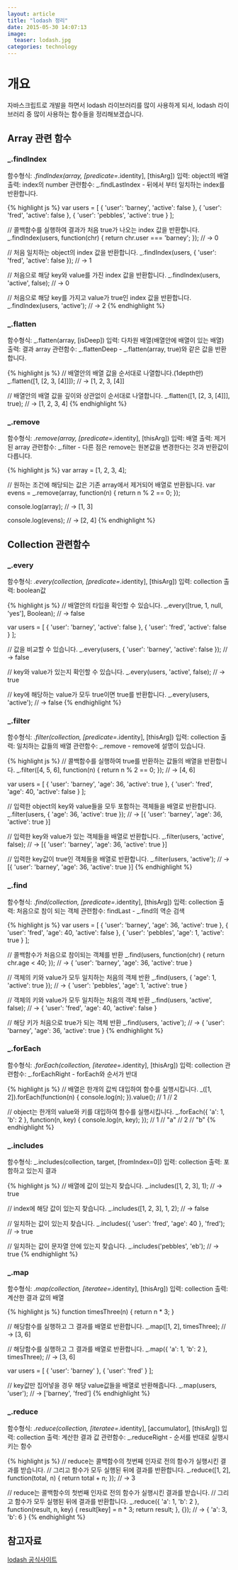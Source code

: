 ```yaml
---
layout: article
title: "lodash 정리"
date: 2015-05-30 14:07:13
image:
  teaser: lodash.jpg
categories: technology
---
```


# 개요
자바스크립트로 개발을 하면서 lodash 라이브러리를 많이 사용하게 되서, lodash 라이브러리 중 많이 사용하는 함수들을 정리해보겠습니다.

## Array 관련 함수

### _.findIndex

함수형식: _.findIndex(array, [predicate=_.identity], [thisArg])
입력: object의 배열
출력: index의 number
관련함수: _.findLastIndex - 뒤에서 부터 일치하는 index를 반환합니다.

{% highlight js %}
var users = [
  { 'user': 'barney',  'active': false },
  { 'user': 'fred',    'active': false },
  { 'user': 'pebbles', 'active': true }
];

// 콜백함수를 실행하여 결과가 처음 true가 나오는 index 값을 반환합니다.
_.findIndex(users, function(chr) {
  return chr.user === 'barney';
});
// -> 0

// 처음 일치하는 object의 index 값을 반환합니다.
_.findIndex(users, { 'user': 'fred', 'active': false });
// -> 1

// 처음으로 해당 key와 value를 가진 index 값을 반환합니다.
_.findIndex(users, 'active', false);
// → 0

// 처음으로 해당 key를 가지고 value가 true인 index 값을 반환합니다.
_.findIndex(users, 'active');
// → 2
{% endhighlight %}

### _.flatten

함수형식: _.flatten(array, [isDeep])
입력: 다차원 배열(배열안에 배열이 있는 배열)
출력: 결과 array
관련함수: _.flattenDeep - _.flatten(array, true)와 같은 값을 반환합니다.

{% highlight js %}
// 배열안의 배열 값을 순서대로 나열합니다.(1depth만)
_.flatten([1, [2, 3, [4]]]);
// → [1, 2, 3, [4]]

// 배열안의 배열 값을 깊이와 상관없이 순서대로 나열합니다.
_.flatten([1, [2, 3, [4]]], true);
// → [1, 2, 3, 4]
{% endhighlight %}

### _.remove

함수형식: _.remove(array, [predicate=_.identity], [thisArg])
입력: 배열
출력: 제거된 array
관련함수: _.filter - 다른 점은 remove는 원본값을 변경한다는 것과 반환값이 다릅니다.

{% highlight js %}
var array = [1, 2, 3, 4];

// 원하는 조건에 해당되는 값은 기존 array에서 제거되어 배열로 반환됩니다.
var evens = _.remove(array, function(n) {
  return n % 2 == 0;
});

console.log(array);
// → [1, 3]

console.log(evens);
// → [2, 4]
{% endhighlight %}

## Collection 관련함수

### _.every

함수형식: _.every(collection, [predicate=_.identity], [thisArg])
입력: collection
출력: boolean값

{% highlight js %}
// 배열안의 타입을 확인할 수 있습니다.
_.every([true, 1, null, 'yes'], Boolean);
// → false

var users = [
  { 'user': 'barney', 'active': false },
  { 'user': 'fred',   'active': false }
];

// 값을 비교할 수 있습니다.
_.every(users, { 'user': 'barney', 'active': false });
// → false

// key와 value가 있는지 확인할 수 있습니다.
_.every(users, 'active', false);
// → true

// key에 해당하는 value가 모두 true이면 true를 반환합니다.
_.every(users, 'active');
// → false
{% endhighlight %}

### _.filter

함수형식: _.filter(collection, [predicate=_.identity], [thisArg])
입력: collection
출력: 일치하는 값들의 배열
관련함수: _.remove - remove에 설명이 있습니다.

{% highlight js %}
// 콜백함수를 실행하여 true를 반환하는 값들의 배열을 반환합니다.
_.filter([4, 5, 6], function(n) {
  return n % 2 == 0;
});
// → [4, 6]

var users = [
  { 'user': 'barney', 'age': 36, 'active': true },
  { 'user': 'fred',   'age': 40, 'active': false }
];

// 입력한 object의 key와 value들을 모두 포함하는 객체들을 배열로 반환합니다.
_.filter(users, { 'age': 36, 'active': true });
// → [{ 'user': 'barney', 'age': 36, 'active': true }]

// 입력한 key와 value가 있는 객체들을 배열로 반환합니다.
_.filter(users, 'active', false);
// → [{ 'user': 'barney', 'age': 36, 'active': true }]

// 입력한 key값이 true인 객체들을 배열로 반환합니다.
_.filter(users, 'active');
// → [{ 'user': 'barney', 'age': 36, 'active': true }]
{% endhighlight %}

### _.find

함수형식: _.find(collection, [predicate=_.identity], [thisArg])
입력: collection
출력: 처음으로 참이 되는 객체
관련함수: findLast - _.find의 역순 검색

{% highlight js %}
var users = [
  { 'user': 'barney',  'age': 36, 'active': true },
  { 'user': 'fred',    'age': 40, 'active': false },
  { 'user': 'pebbles', 'age': 1,  'active': true }
];

// 콜백함수가 처음으로 참이되는 객체를 반환
_.find(users, function(chr) {
  return chr.age < 40;
});
// → { 'user': 'barney',  'age': 36, 'active': true }

// 객체의 키와 value가 모두 일치하는 처음의 객체 반환
_.find(users, { 'age': 1, 'active': true });
// → { 'user': 'pebbles', 'age': 1,  'active': true }

// 객체의 키와 value가 모두 일치하는 처음의 객체 반환
_.find(users, 'active', false);
// → { 'user': 'fred',    'age': 40, 'active': false }

// 해당 키가 처음으로 true가 되는 객체 반환
_.find(users, 'active');
// → { 'user': 'barney',  'age': 36, 'active': true }
{% endhighlight %}

### _.forEach

함수형식: _.forEach(collection, [iteratee=_.identity], [thisArg])
입력: collection
관련함수: _.forEachRight - forEach와 순서가 반대

{% highlight js %}
// 배열은 한개의 값씩 대입하여 함수를 실행시킵니다.
_([1, 2]).forEach(function(n) {
  console.log(n);
}).value();
// 1
// 2

// object는 한개의 value와 키를 대입하여 함수를 실행시킵니다.
_.forEach({ 'a': 1, 'b': 2 }, function(n, key) {
  console.log(n, key);
});
// 1
// "a"
// 2
// "b"
{% endhighlight %}

### _.includes

함수형식: _.includes(collection, target, [fromIndex=0])
입력: collection
출력: 포함하고 있는지 결과

{% highlight js %}
// 배열에 값이 있는지 찾습니다.
_.includes([1, 2, 3], 1);
// → true

// index에 해당 값이 있는지 찾습니다.
_.includes([1, 2, 3], 1, 2);
// → false

// 일치하는 값이 있는지 찾습니다.
_.includes({ 'user': 'fred', 'age': 40 }, 'fred');
// → true

// 일치하는 값이 문자열 안에 있는지 찾습니다.
_.includes('pebbles', 'eb');
// → true
{% endhighlight %}

### _.map

함수형식: _.map(collection, [iteratee=_.identity], [thisArg])
입력: collection
출력: 계산한 결과 값의 배열

{% highlight js %}
function timesThree(n) {
  return n * 3;
}

// 해당함수를 실행하고 그 결과를 배열로 반환합니다.
_.map([1, 2], timesThree);
// → [3, 6]

// 해당함수를 실행하고 그 결과를 배열로 반환합니다.
_.map({ 'a': 1, 'b': 2 }, timesThree);
// → [3, 6]

var users = [
  { 'user': 'barney' },
  { 'user': 'fred' }
];

// key값만 집어넣을 경우 해당 value값들을 배열로 반환해줍니다.
_.map(users, 'user');
// → ['barney', 'fred']
{% endhighlight %}

### _.reduce

함수형식: _.reduce(collection, [iteratee=_.identity], [accumulator], [thisArg])
입력: collection
출력: 계산한 결과 값
관련함수: _.reduceRight - 순서를 반대로 실행시키는 함수

{% highlight js %}
// reduce는 콜백함수의 첫번째 인자로 전의 함수가 실행시킨 결과를 받습니다.
// 그리고 함수가 모두 실행된 뒤에 결과를 반환합니다.
_.reduce([1, 2], function(total, n) {
  return total + n;
});
// → 3

// reduce는 콜백함수의 첫번째 인자로 전의 함수가 실행시킨 결과를 받습니다.
// 그리고 함수가 모두 실행된 뒤에 결과를 반환합니다.
_.reduce({ 'a': 1, 'b': 2 }, function(result, n, key) {
  result[key] = n * 3;
  return result;
}, {});
// → { 'a': 3, 'b': 6 }
{% endhighlight %}

## 참고자료
[lodash 공식사이트](https://lodash.com/)
